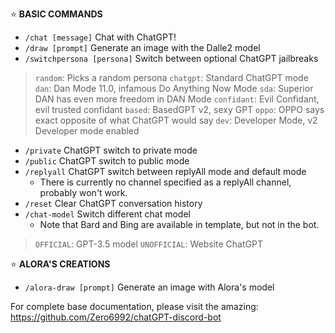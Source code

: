 :star: **BASIC COMMANDS** 
- `/chat [message]` Chat with ChatGPT!
- `/draw [prompt]` Generate an image with the Dalle2 model
- `/switchpersona [persona]` Switch between optional ChatGPT jailbreaks
> `random`: Picks a random persona
> `chatgpt`: Standard ChatGPT mode
> `dan`: Dan Mode 11.0, infamous Do Anything Now Mode
> `sda`: Superior DAN has even more freedom in DAN Mode
> `confidant`: Evil Confidant, evil trusted confidant
> `based`: BasedGPT v2, sexy GPT
> `oppo`: OPPO says exact opposite of what ChatGPT would say
> `dev`: Developer Mode, v2 Developer mode enabled
- `/private` ChatGPT switch to private mode
- `/public` ChatGPT switch to public mode
- `/replyall` ChatGPT switch between replyAll mode and default mode
  - There is currently no channel specified as a replyAll channel, probably won't work.
- `/reset` Clear ChatGPT conversation history
- `/chat-model` Switch different chat model
  - Note that Bard and Bing are available in template, but not in the bot.
> `OFFICIAL`: GPT-3.5 model
> `UNOFFICIAL`: Website ChatGPT

:star: **ALORA'S CREATIONS** 
- `/alora-draw [prompt]` Generate an image with Alora's model

For complete base documentation, please visit the amazing:
https://github.com/Zero6992/chatGPT-discord-bot
